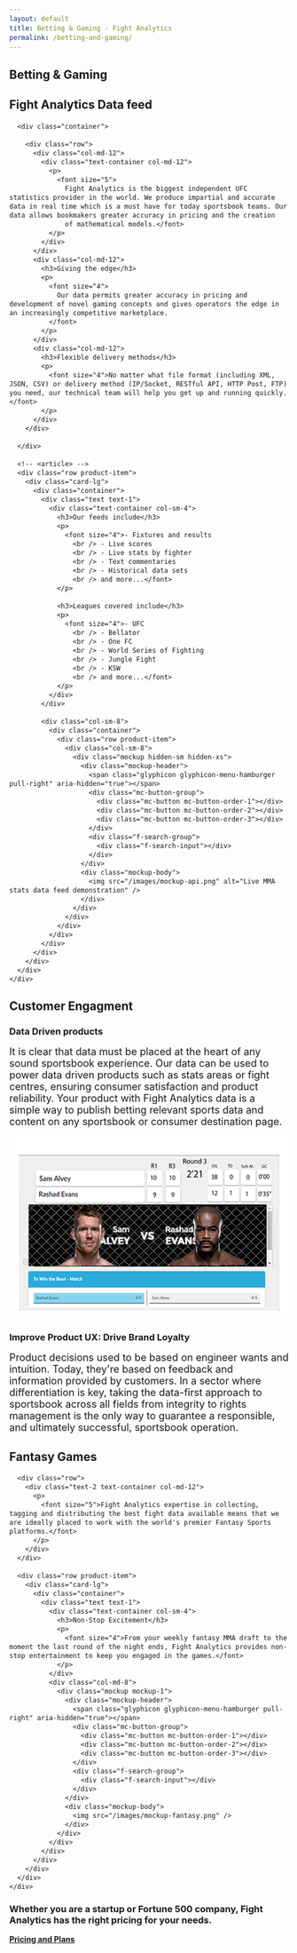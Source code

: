 ```yaml
---
layout: default
title: Betting & Gaming - Fight Analytics
permalink: /betting-and-gaming/
---
```


<article id="page" class="page jumbotron">
  <div class="container">
    <div class="row">
      <div class="col-md-12">
        <div class="text-container col-md-8">
          <h1>Betting &amp; Gaming</h1>
        </div>
      </div>
    </div>
  </div>
</article>

<section class="section products">
  <article>
    <div class="container">
      <article>
        <div class="header-section text-center" id="data-feed">
          <h2>Fight Analytics Data feed</h2>
        </div>
      </article>

      <div class="container">

        <div class="row">
          <div class="col-md-12">
            <div class="text-container col-md-12">
              <p>
                <font size="5">
                  Fight Analytics is the biggest independent UFC statistics provider in the world. We produce impartial and accurate data in real time which is a must have for today sportsbook teams. Our data allows bookmakers greater accuracy in pricing and the creation
                  of mathematical models.</font>
              </p>
            </div>
          </div>
          <div class="col-md-12">
            <h3>Giving the edge</h3>
            <p>
              <font size="4">
                Our data permits greater accuracy in pricing and development of novel gaming concepts and gives operators the edge in an increasingly competitive marketplace.
              </font>
            </p>
          </div>
          <div class="col-md-12">
            <h3>Flexible delivery methods</h3>
            <p>
              <font size="4">No matter what file format (including XML, JSON, CSV) or delivery method (IP/Socket, RESTful API, HTTP Post, FTP) you need, our technical team will help you get up and running quickly.</font>
            </p>
          </div>
        </div>

      </div>

      <!-- <article> -->
      <div class="row product-item">
        <div class="card-lg">
          <div class="container">
            <div class="text text-1">
              <div class="text-container col-sm-4">
                <h3>Our feeds include</h3>
                <p>
                  <font size="4">- Fixtures and results
                    <br /> - Live scores
                    <br /> - Live stats by fighter
                    <br /> - Text commentaries
                    <br /> - Historical data sets
                    <br /> and more...</font>
                </p>

                <h3>Leagues covered include</h3>
                <p>
                  <font size="4">- UFC
                    <br /> - Bellator
                    <br /> - One FC
                    <br /> - World Series of Fighting
                    <br /> - Jungle Fight
                    <br /> - KSW
                    <br /> and more...</font>
                </p>
              </div>
            </div>

            <div class="col-sm-8">
              <div class="container">
                <div class="row product-item">
                  <div class="col-sm-8">
                    <div class="mockup hidden-sm hidden-xs">
                      <div class="mockup-header">
                        <span class="glyphicon glyphicon-menu-hamburger pull-right" aria-hidden="true"></span>
                        <div class="mc-button-group">
                          <div class="mc-button mc-button-order-1"></div>
                          <div class="mc-button mc-button-order-2"></div>
                          <div class="mc-button mc-button-order-3"></div>
                        </div>
                        <div class="f-search-group">
                          <div class="f-search-input"></div>
                        </div>
                      </div>
                      <div class="mockup-body">
                        <img src="/images/mockup-api.png" alt="Live MMA stats data feed demonstration" />
                      </div>
                    </div>
                  </div>
                </div>
              </div>
            </div>
          </div>
        </div>
      </div>
    </div>
  </article>
</section>

<section class="products section">
  <article>
    <div class="container">
      <article>
        <div class="header-section text-center" id="customer-engagment">
          <h2>Customer Engagment</h2>
        </div>
      </article>
      <div class="row">
        <div class="text-2 text-container col-md-12">
          <div class="header-text">
            <h3>Data Driven products</h3>
          </div>
          <p>
            <font size="4">It is clear that data must be placed at the heart of any sound sportsbook experience. Our data can be used to power data driven products such as stats areas or fight centres, ensuring consumer satisfaction and product reliability. Your product
              with Fight Analytics data is a simple way to publish betting relevant sports data and content on any sportsbook or consumer destination page.</font>
          </p>
        </div>
      </div>
      <div class="row product-item">
        <div class="card-lg ">
          <div class="col-sm-8">
            <div class="mockup mockup-2">
              <div class="mockup-header">
                <span class="glyphicon glyphicon-menu-hamburger pull-right" aria-hidden="true"></span>
                <div class="mc-button-group">
                  <div class="mc-button mc-button-order-1"></div>
                  <div class="mc-button mc-button-order-2"></div>
                  <div class="mc-button mc-button-order-3"></div>
                </div>
                <div class="f-search-group">
                  <div class="f-search-input"></div>
                </div>
              </div>
              <div class="mockup-body">
                <img src="/images/mockup-datadriven.png" />
              </div>
            </div>
          </div>
          <div class="col-sm-4">
            <div class="text text-2">
              <div class="header-text">
                <h3>Improve Product UX: Drive Brand Loyalty</h3>
              </div>
              <p>
                <font size="4">Product decisions used to be based on engineer wants and intuition. Today, they're based on feedback and information provided by customers. In a sector where differentiation is key, taking the data-first approach to sportsbook across
                  all fields from integrity to rights management is the only way to guarantee a responsible, and ultimately successful, sportsbook operation.</font>
              </p>
            </div>
          </div>
        </div>
      </div>
    </div>
  </article>
</section>

<section class="products section">
  <article>
    <div class="container">
      <article>
        <div class="header-section text-center" id="fantasy-games">
          <h2>Fantasy Games</h2>
        </div>
      </article>

      <div class="row">
        <div class="text-2 text-container col-md-12">
          <p>
            <font size="5">Fight Analytics expertise in collecting, tagging and distributing the best fight data available means that we are ideally placed to work with the world's premier Fantasy Sports platforms.</font>
          </p>
        </div>
      </div>

      <div class="row product-item">
        <div class="card-lg">
          <div class="container">
            <div class="text text-1">
              <div class="text-container col-sm-4">
                <h3>Non-Stop Excitement</h3>
                <p>
                  <font size="4">From your weekly fantasy MMA draft to the moment the last round of the night ends, Fight Analytics provides non-stop entertainment to keep you engaged in the games.</font>
                </p>
              </div>
              <div class="col-md-8">
                <div class="mockup mockup-1">
                  <div class="mockup-header">
                    <span class="glyphicon glyphicon-menu-hamburger pull-right" aria-hidden="true"></span>
                    <div class="mc-button-group">
                      <div class="mc-button mc-button-order-1"></div>
                      <div class="mc-button mc-button-order-2"></div>
                      <div class="mc-button mc-button-order-3"></div>
                    </div>
                    <div class="f-search-group">
                      <div class="f-search-input"></div>
                    </div>
                  </div>
                  <div class="mockup-body">
                    <img src="/images/mockup-fantasy.png" />
                  </div>
                </div>
              </div>
            </div>
          </div>
        </div>
      </div>
    </div>
  </article>
</section>

<div class="well well-lg">
  <div class="container">
    <h3>Whether you are a startup or Fortune 500 company, Fight Analytics has the right pricing for your needs.</h3>
    <a href="/pricing" class="btn btn-primary btn-lg"><strong>Pricing and Plans</strong></a>
  </div>
</div>
